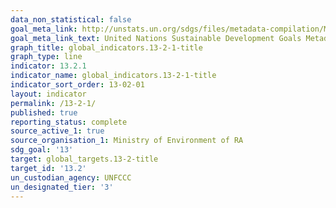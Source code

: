 ```yaml
---
data_non_statistical: false
goal_meta_link: http://unstats.un.org/sdgs/files/metadata-compilation/Metadata-Goal-13.pdf
goal_meta_link_text: United Nations Sustainable Development Goals Metadata (pdf 759kB)
graph_title: global_indicators.13-2-1-title
graph_type: line
indicator: 13.2.1
indicator_name: global_indicators.13-2-1-title
indicator_sort_order: 13-02-01
layout: indicator
permalink: /13-2-1/
published: true
reporting_status: complete
source_active_1: true
source_organisation_1: Ministry of Environment of RA
sdg_goal: '13'
target: global_targets.13-2-title
target_id: '13.2'
un_custodian_agency: UNFCCC
un_designated_tier: '3'
---
```

